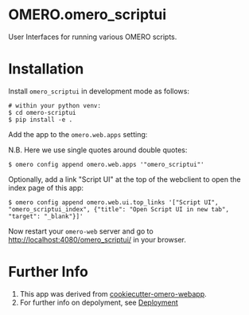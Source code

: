 OMERO.omero_scriptui
=======================

User Interfaces for running various OMERO scripts.

Installation
============

Install `omero_scriptui` in development mode as follows:

    # within your python venv:
    $ cd omero-scriptui
    $ pip install -e .

Add the app to the `omero.web.apps` setting:

N.B. Here we use single quotes around double quotes:

    $ omero config append omero.web.apps '"omero_scriptui"'

Optionally, add a link "Script UI" at the top of the webclient to
open the index page of this app:

    $ omero config append omero.web.ui.top_links '["Script UI", "omero_scriptui_index", {"title": "Open Script UI in new tab", "target": "_blank"}]'


Now restart your `omero-web` server and go to
<http://localhost:4080/omero_scriptui/> in your browser.


Further Info
============

1.  This app was derived from [cookiecutter-omero-webapp](https://github.com/ome/cookiecutter-omero-webapp).
2.  For further info on depolyment, see [Deployment](https://docs.openmicroscopy.org/latest/omero/developers/Web/Deployment.html)
